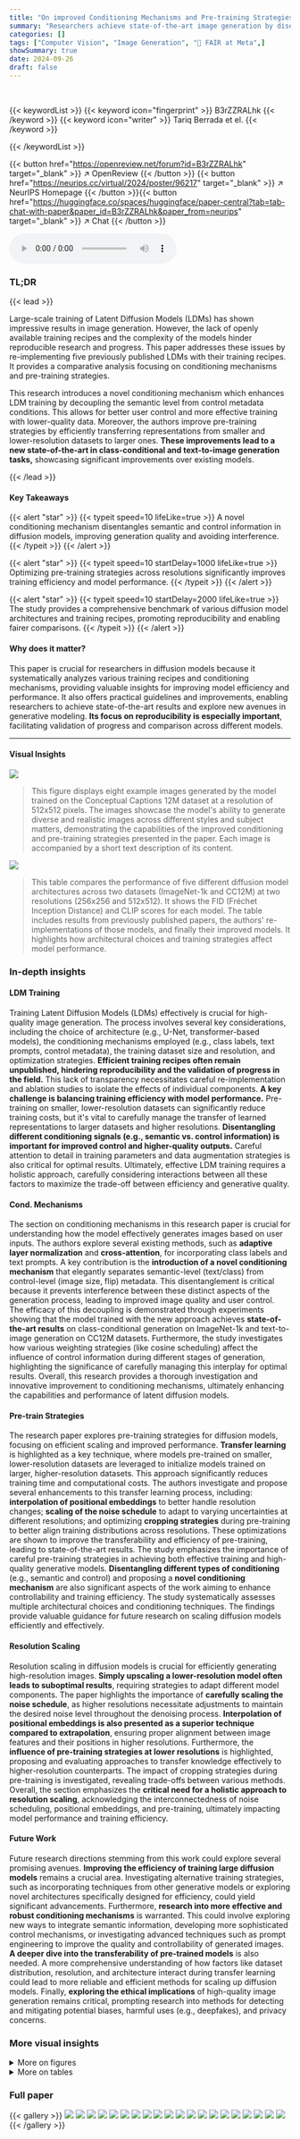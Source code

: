 ```yaml
---
title: "On improved Conditioning Mechanisms and Pre-training Strategies for Diffusion Models"
summary: "Researchers achieve state-of-the-art image generation by disentangling semantic and control metadata in diffusion models and optimizing pre-training across resolutions."
categories: []
tags: ["Computer Vision", "Image Generation", "🏢 FAIR at Meta",]
showSummary: true
date: 2024-09-26
draft: false
---
```


<br>

{{< keywordList >}}
{{< keyword icon="fingerprint" >}} B3rZZRALhk {{< /keyword >}}
{{< keyword icon="writer" >}} Tariq Berrada et el. {{< /keyword >}}
 
{{< /keywordList >}}

{{< button href="https://openreview.net/forum?id=B3rZZRALhk" target="_blank" >}}
↗ OpenReview
{{< /button >}}
{{< button href="https://neurips.cc/virtual/2024/poster/96217" target="_blank" >}}
↗ NeurIPS Homepage
{{< /button >}}{{< button href="https://huggingface.co/spaces/huggingface/paper-central?tab=tab-chat-with-paper&paper_id=B3rZZRALhk&paper_from=neurips" target="_blank" >}}
↗ Chat
{{< /button >}}



<audio controls>
    <source src="https://ai-paper-reviewer.com/B3rZZRALhk/podcast.wav" type="audio/wav">
    Your browser does not support the audio element.
</audio>


### TL;DR


{{< lead >}}

Large-scale training of Latent Diffusion Models (LDMs) has shown impressive results in image generation. However, the lack of openly available training recipes and the complexity of the models hinder reproducible research and progress. This paper addresses these issues by re-implementing five previously published LDMs with their training recipes. It provides a comparative analysis focusing on conditioning mechanisms and pre-training strategies.

This research introduces a novel conditioning mechanism which enhances LDM training by decoupling the semantic level from control metadata conditions. This allows for better user control and more effective training with lower-quality data. Moreover, the authors improve pre-training strategies by efficiently transferring representations from smaller and lower-resolution datasets to larger ones. **These improvements lead to a new state-of-the-art in class-conditional and text-to-image generation tasks,** showcasing significant improvements over existing models.

{{< /lead >}}


#### Key Takeaways

{{< alert "star" >}}
{{< typeit speed=10 lifeLike=true >}} A novel conditioning mechanism disentangles semantic and control information in diffusion models, improving generation quality and avoiding interference. {{< /typeit >}}
{{< /alert >}}

{{< alert "star" >}}
{{< typeit speed=10 startDelay=1000 lifeLike=true >}} Optimizing pre-training strategies across resolutions significantly improves training efficiency and model performance. {{< /typeit >}}
{{< /alert >}}

{{< alert "star" >}}
{{< typeit speed=10 startDelay=2000 lifeLike=true >}} The study provides a comprehensive benchmark of various diffusion model architectures and training recipes, promoting reproducibility and enabling fairer comparisons. {{< /typeit >}}
{{< /alert >}}

#### Why does it matter?
This paper is crucial for researchers in diffusion models because it systematically analyzes various training recipes and conditioning mechanisms, providing valuable insights for improving model efficiency and performance.  It also offers practical guidelines and improvements, enabling researchers to achieve state-of-the-art results and explore new avenues in generative modeling.  **Its focus on reproducibility is especially important**, facilitating validation of progress and comparison across different models.

------
#### Visual Insights



![](https://ai-paper-reviewer.com/B3rZZRALhk/figures_1_1.jpg)

> This figure displays eight example images generated by the model trained on the Conceptual Captions 12M dataset at a resolution of 512x512 pixels.  The images showcase the model's ability to generate diverse and realistic images across different styles and subject matters, demonstrating the capabilities of the improved conditioning and pre-training strategies presented in the paper.  Each image is accompanied by a short text description of its content.





![](https://ai-paper-reviewer.com/B3rZZRALhk/tables_5_1.jpg)

> This table compares the performance of five different diffusion model architectures across two datasets (ImageNet-1k and CC12M) at two resolutions (256x256 and 512x512). It shows the FID (Fréchet Inception Distance) and CLIP scores for each model.  The table includes results from previously published papers, the authors' re-implementations of those models, and finally their improved models. It highlights how architectural choices and training strategies affect model performance.





### In-depth insights


#### LDM Training
Training Latent Diffusion Models (LDMs) effectively is crucial for high-quality image generation.  The process involves several key considerations, including the choice of architecture (e.g., U-Net, transformer-based models), the conditioning mechanisms employed (e.g., class labels, text prompts, control metadata), the training dataset size and resolution, and optimization strategies.  **Efficient training recipes often remain unpublished, hindering reproducibility and the validation of progress in the field.**  This lack of transparency necessitates careful re-implementation and ablation studies to isolate the effects of individual components.  **A key challenge is balancing training efficiency with model performance.** Pre-training on smaller, lower-resolution datasets can significantly reduce training costs, but it's vital to carefully manage the transfer of learned representations to larger datasets and higher resolutions.  **Disentangling different conditioning signals (e.g., semantic vs. control information) is important for improved control and higher-quality outputs.**  Careful attention to detail in training parameters and data augmentation strategies is also critical for optimal results.  Ultimately, effective LDM training requires a holistic approach, carefully considering interactions between all these factors to maximize the trade-off between efficiency and generative quality.

#### Cond. Mechanisms
The section on conditioning mechanisms in this research paper is crucial for understanding how the model effectively generates images based on user inputs.  The authors explore several existing methods, such as **adaptive layer normalization** and **cross-attention**, for incorporating class labels and text prompts.  A key contribution is the **introduction of a novel conditioning mechanism** that elegantly separates semantic-level (text/class) from control-level (image size, flip) metadata. This disentanglement is critical because it prevents interference between these distinct aspects of the generation process, leading to improved image quality and user control.  The efficacy of this decoupling is demonstrated through experiments showing that the model trained with the new approach achieves **state-of-the-art results** on class-conditional generation on ImageNet-1k and text-to-image generation on CC12M datasets.  Furthermore, the study investigates how various weighting strategies (like cosine scheduling) affect the influence of control information during different stages of generation, highlighting the significance of carefully managing this interplay for optimal results.  Overall, this research provides a thorough investigation and innovative improvement to conditioning mechanisms, ultimately enhancing the capabilities and performance of latent diffusion models.

#### Pre-train Strategies
The research paper explores pre-training strategies for diffusion models, focusing on efficient scaling and improved performance.  **Transfer learning** is highlighted as a key technique, where models pre-trained on smaller, lower-resolution datasets are leveraged to initialize models trained on larger, higher-resolution datasets. This approach significantly reduces training time and computational costs.  The authors investigate and propose several enhancements to this transfer learning process, including: **interpolation of positional embeddings** to better handle resolution changes; **scaling of the noise schedule** to adapt to varying uncertainties at different resolutions; and optimizing **cropping strategies** during pre-training to better align training distributions across resolutions.  These optimizations are shown to improve the transferability and efficiency of pre-training, leading to state-of-the-art results.  The study emphasizes the importance of careful pre-training strategies in achieving both effective training and high-quality generative models.  **Disentangling different types of conditioning** (e.g., semantic and control) and proposing a **novel conditioning mechanism** are also significant aspects of the work aiming to enhance controllability and training efficiency. The study systematically assesses multiple architectural choices and conditioning techniques. The findings provide valuable guidance for future research on scaling diffusion models efficiently and effectively.

#### Resolution Scaling
Resolution scaling in diffusion models is crucial for efficiently generating high-resolution images.  **Simply upscaling a lower-resolution model often leads to suboptimal results**, requiring strategies to adapt different model components.  The paper highlights the importance of **carefully scaling the noise schedule**, as higher resolutions necessitate adjustments to maintain the desired noise level throughout the denoising process.  **Interpolation of positional embeddings is also presented as a superior technique compared to extrapolation**, ensuring proper alignment between image features and their positions in higher resolutions.  Furthermore, the **influence of pre-training strategies at lower resolutions** is highlighted, proposing and evaluating approaches to transfer knowledge effectively to higher-resolution counterparts. The impact of cropping strategies during pre-training is investigated, revealing trade-offs between various methods.  Overall, the section emphasizes the **critical need for a holistic approach to resolution scaling**, acknowledging the interconnectedness of noise scheduling, positional embeddings, and pre-training, ultimately impacting model performance and training efficiency.

#### Future Work
Future research directions stemming from this work could explore several promising avenues.  **Improving the efficiency of training large diffusion models** remains a crucial area. Investigating alternative training strategies, such as incorporating techniques from other generative models or exploring novel architectures specifically designed for efficiency, could yield significant advancements.  Furthermore, **research into more effective and robust conditioning mechanisms** is warranted. This could involve exploring new ways to integrate semantic information, developing more sophisticated control mechanisms, or investigating advanced techniques such as prompt engineering to improve the quality and controllability of generated images.  **A deeper dive into the transferability of pre-trained models** is also needed.  A more comprehensive understanding of how factors like dataset distribution, resolution, and architecture interact during transfer learning could lead to more reliable and efficient methods for scaling up diffusion models. Finally, **exploring the ethical implications** of high-quality image generation remains critical, prompting research into methods for detecting and mitigating potential biases, harmful uses (e.g., deepfakes), and privacy concerns.


### More visual insights

<details>
<summary>More on figures
</summary>


![](https://ai-paper-reviewer.com/B3rZZRALhk/figures_2_1.jpg)

> This figure demonstrates the impact of different control conditioning methods on image generation.  The top row shows images generated using a model trained with constant weighting of the size condition, leading to unwanted correlations between image content and size.  The bottom row shows images generated with a cosine weighting of low-level conditioning, effectively decoupling the size condition from the content, resulting in more controlled and natural-looking outputs.


![](https://ai-paper-reviewer.com/B3rZZRALhk/figures_3_1.jpg)

> This figure shows the cosine weighting schedule used for low-level control conditions in the improved conditioning mechanism. The x-axis represents the timestep t, and the y-axis represents the weight applied to the low-level control embedding. Different curves are plotted for different values of the parameter α, which controls the steepness of the cosine curve.  The weight starts at 1.0 at the beginning of the generation process (t=0) and gradually decreases to 0.0 as the generation process continues. This ensures that low-level details are only added towards the end of the generation process, after high-level semantic information has already been established.  This helps disentangle control metadata from semantic-level conditioning to avoid undesired interference between them.


![](https://ai-paper-reviewer.com/B3rZZRALhk/figures_4_1.jpg)

> This figure compares three different methods for adapting positional embeddings to higher resolutions: (left) using the original low-resolution embeddings, (middle) extrapolating the low-resolution embeddings, and (right) interpolating the low-resolution embeddings. The figure shows that interpolation produces better results than extrapolation, because extrapolation leads to a mismatch between the positional embeddings and image features, whereas interpolation preserves a smooth transition between resolutions.


![](https://ai-paper-reviewer.com/B3rZZRALhk/figures_4_2.jpg)

> This figure illustrates the impact of different pre-training strategies on the model's ability to finetune at higher resolutions.  The left image shows a low-resolution crop used during pre-training, representing the 'global context' the model learns. The right image shows the higher-resolution image used during fine-tuning, representing the 'target resolution'. The arrow indicates that the model may struggle to adapt between these very different contexts during the finetuning phase.  This highlights a potential issue in training:  models that learn only from low-resolution, small crops may not generalize well to high-resolution, full images.


![](https://ai-paper-reviewer.com/B3rZZRALhk/figures_7_1.jpg)

> This figure demonstrates the effect of including 'flip' as a control condition during image generation using diffusion models.  The top row shows images generated without flip conditioning, where the model struggles to consistently place objects correctly (a blue car on the left and a red car on the right). In contrast, the bottom row showcases images generated with flip conditioning enabled, demonstrating improved consistency in object placement and adherence to the prompt's specifications.


![](https://ai-paper-reviewer.com/B3rZZRALhk/figures_8_1.jpg)

> This figure shows the impact of different strategies for handling resolution changes during the training process of diffusion models.  Specifically, it compares the training convergence and final FID score (Fréchet Inception Distance, a measure of image quality) for three different approaches: default (no special handling of resolution change), positional embeddings resampling, and noise schedule rescaling. The x-axis represents training iterations, and the y-axis shows the FID score. The results suggest that scaling the noise schedule and resampling positional embeddings can lead to better performance.


![](https://ai-paper-reviewer.com/B3rZZRALhk/figures_8_2.jpg)

> This figure presents the results of experiments conducted to analyze the impact of resolution changes on the performance of the model. Three subplots show how different approaches to handling the transition from lower to higher resolutions affect the model's convergence. Specifically, it evaluates the impact of changes in the positional embedding resampling (left), noise schedule scaling (middle), and pre-training cropping strategies (right). The y-axis represents the FID score, and the x-axis represents the number of training iterations (k). The results demonstrate the significance of carefully managing the transition to higher resolutions to achieve optimal performance.


![](https://ai-paper-reviewer.com/B3rZZRALhk/figures_8_3.jpg)

> This figure demonstrates the impact of different pre-training strategies and resolution adaptations on model performance.  It shows how various methods for handling positional embeddings, noise schedules, and cropping strategies affect convergence speed and the final FID (Fréchet Inception Distance) score on ImageNet-1k at 512x512 resolution. The results illustrate that careful consideration of these factors is crucial for efficient and effective training of high-resolution diffusion models.


![](https://ai-paper-reviewer.com/B3rZZRALhk/figures_13_1.jpg)

> This figure displays several example images generated by the model trained on the Conceptual Captions dataset at 512x512 resolution.  It showcases the model's ability to generate various images based on different prompts, highlighting the diversity and quality of the generated images. The images demonstrate the model's capacity to produce realistic and varied outputs.


![](https://ai-paper-reviewer.com/B3rZZRALhk/figures_14_1.jpg)

> This figure illustrates how the noise schedule needs to be adjusted when scaling the resolution of diffusion models.  At higher resolutions, with more observations of each image patch, the uncertainty is naturally reduced.  To maintain the same level of uncertainty across resolutions, the noise schedule needs to be modified.  The plot shows the noise schedule (σt(s)) for different scaling factors (s), demonstrating how the noise amplitude changes over time (timestep) to compensate for this resolution-dependent uncertainty.


![](https://ai-paper-reviewer.com/B3rZZRALhk/figures_15_1.jpg)

> This figure compares three different methods for adapting positional embeddings to higher resolutions: extrapolation, which simply replicates the original embeddings; bicubic interpolation; and the method proposed in the paper, which uses sinusoidal embeddings and adjusts the sampling grid.


![](https://ai-paper-reviewer.com/B3rZZRALhk/figures_16_1.jpg)

> This figure shows the results of a grid search over the momentum parameters (β1 and β2) of the Adam optimizer used in training a UNet model on ImageNet1k at 256x256 resolution.  The FID (Fréchet Inception Distance) scores are shown as a heatmap, with lower FID values indicating better performance.  The heatmap reveals the optimal momentum parameter settings, demonstrating their impact on the model's training dynamics and FID score.


![](https://ai-paper-reviewer.com/B3rZZRALhk/figures_16_2.jpg)

> This figure shows the gradient magnitude of each token embedding in the text encoder.  For short prompts (less than the maximum number of tokens the model accepts), padding tokens are added.  Even though these tokens contain no semantic information, their embeddings still contribute to the attention mechanism in the transformer, as evidenced by non-zero gradients.


![](https://ai-paper-reviewer.com/B3rZZRALhk/figures_17_1.jpg)

> This figure illustrates how different padding mechanisms affect the attention matrix in a diffusion model.  Zero padding wastes attention on irrelevant padding tokens, replicate padding leads to redundancy, while noisy replicate padding improves diversity and robustness by adding noise to the replicated tokens.


![](https://ai-paper-reviewer.com/B3rZZRALhk/figures_18_1.jpg)

> This figure shows several example images generated by the improved mmDiT-XL/2 model trained on ImageNet-1k at a resolution of 512x512 pixels.  The images are generated using 50 DDIM sampling steps and a guidance scale of 5, highlighting the model's ability to generate high-quality and diverse images of various classes from the ImageNet-1k dataset. The improved conditioning mechanisms and pre-training strategies lead to these superior results.


</details>




<details>
<summary>More on tables
</summary>


![](https://ai-paper-reviewer.com/B3rZZRALhk/tables_6_1.jpg)
> This table presents a study on control conditioning in diffusion models. It shows the impact of different control mechanisms (parametrization, size conditioning, crop, and random flip) on the model's performance, measured by FID (Fréchet Inception Distance) and LPIPS (Learned Perceptual Image Patch Similarity). The experiments are conducted on ImageNet-1k and CC12M datasets at 256 resolution.

![](https://ai-paper-reviewer.com/B3rZZRALhk/tables_6_2.jpg)
> This table compares the performance of five different diffusion model architectures on ImageNet-1k and CC12M datasets at 256x256 and 512x512 resolutions.  It shows a comparison between results reported in prior publications and the authors' reimplementation of those models, as well as their improved models.  The table highlights the FID (Fréchet Inception Distance) and CLIPscore metrics, showcasing improvements achieved through architectural refinements and advanced training strategies.  The use of '-' indicates missing data from original publications, while 'X' signifies training failures.

![](https://ai-paper-reviewer.com/B3rZZRALhk/tables_7_1.jpg)
> This table presents the results of an experiment comparing different text padding methods used in a diffusion model trained on the CC12M dataset at 256x256 resolution.  The experiment assesses the impact of replacing padding tokens with noisy copies of existing tokens ('replicate' padding) versus the standard zero-padding method on FID (Fréchet Inception Distance) and CLIP scores. The results show that noisy replication padding improves both FID and CLIP scores compared to zero-padding, indicating that this technique enhances the model's ability to condition on text prompts and improve its performance.

![](https://ai-paper-reviewer.com/B3rZZRALhk/tables_7_2.jpg)
> This table shows the results of pre-training models on different datasets (ImageNet-22k and CC12M) at different resolutions before fine-tuning on the target datasets. The table demonstrates the impact of pre-training on model performance (measured by FID and CLIP score) when transferring knowledge across datasets and resolutions. The relative improvements in FID and CLIP scores are shown in parentheses, indicating the performance gain achieved through pre-training.

![](https://ai-paper-reviewer.com/B3rZZRALhk/tables_7_3.jpg)
> This table shows the results of pre-training models at 256 resolution on ImageNet-1k before fine-tuning on ImageNet-22k and CC12M at 512 resolution.  It compares the FID and CLIP scores achieved with different pre-training iteration counts and fine-tuning iteration counts on both datasets.  The relative improvements in FID and CLIP scores compared to the baseline are also presented, highlighting the impact of pre-training on model performance.

![](https://ai-paper-reviewer.com/B3rZZRALhk/tables_7_4.jpg)
> This table presents the results of experiments evaluating the impact of pre-training on the performance of diffusion models.  Two different model architectures (UNet and mmDiT) were evaluated. The table compares the FID scores obtained when training models from scratch versus when transferring weights from pre-trained models on ImageNet-1k (at 256 resolution) before fine-tuning on either CC12M or ImageNet-22k at 512 resolution. The results show significant improvements in FID and CLIP score when using transfer learning, demonstrating the effectiveness of this technique for improving training efficiency and model performance. The relative improvement is shown in parentheses.

![](https://ai-paper-reviewer.com/B3rZZRALhk/tables_15_1.jpg)
> This table compares the performance of five different diffusion model architectures across two datasets (ImageNet-1k and CC12M) at two resolutions (256x256 and 512x512).  It contrasts results from the original papers describing the models with the authors' own reimplementation of those models and finally their improved models. The table shows FID and CLIP scores, highlighting the best-performing architecture (mmDiT-XL/2) and the impact of improvements made by the authors.

![](https://ai-paper-reviewer.com/B3rZZRALhk/tables_16_1.jpg)
> This table compares the performance of five different diffusion model architectures (UNet, DiT-XL2, mDT-v2-XL/2, PixArt-a-XL/2, mmDiT-XL/2) across two datasets (ImageNet-1k and CC12M) at two resolutions (256x256 and 512x512). The table presents results from the original papers, the authors' reimplementations, and their improved models, allowing for a comparison of the models' performance and the impact of the authors' training techniques.

![](https://ai-paper-reviewer.com/B3rZZRALhk/tables_19_1.jpg)
> This table compares the performance of five different diffusion model architectures across two datasets (ImageNet-1k and CC12M) at two resolutions (256x256 and 512x512 pixels).  The comparison includes results from previously published papers, the authors' re-implementations of those papers, and finally their own improved models using new conditioning mechanisms and pre-training strategies.  FID (Fréchet Inception Distance) and CLIP-COCO scores are used to evaluate the image generation quality.  The table highlights the best-performing architecture and demonstrates the improvements achieved by the authors' methods.

![](https://ai-paper-reviewer.com/B3rZZRALhk/tables_19_2.jpg)
> This table compares the performance of different diffusion model architectures on ImageNet-1k and CC12M datasets at 256x256 and 512x512 resolutions.  It shows a comparison between results reported in previous publications, the authors' re-implementations of those models, and finally, the authors' improved models.  The table highlights the impact of architectural choices and training strategies on model performance, using FID (Fréchet Inception Distance) and CLIPscore as evaluation metrics.  The '-' indicates missing data from original papers, 'X' indicates training failures, and '*' signifies differences in FID calculation compared to another study.

![](https://ai-paper-reviewer.com/B3rZZRALhk/tables_19_3.jpg)
> This table compares the performance of five different diffusion model architectures on ImageNet-1k and CC12M datasets at 256x256 and 512x512 resolutions.  It shows a comparison of results from previously published papers, the authors' reimplementations of those models, and finally, the authors' improved results using novel conditioning and training strategies. The table highlights improvements in FID (Fréchet Inception Distance) scores, demonstrating the effectiveness of the proposed methods.  The '-' indicates missing data from original papers, 'X' represents failed training runs, and '*' notes discrepancies in evaluation details with a specific prior work.

![](https://ai-paper-reviewer.com/B3rZZRALhk/tables_20_1.jpg)
> This table presents the results of experiments on control conditioning, exploring its various aspects and impact on model performance. It focuses on ImageNet-1k dataset with 256 resolution, using 250 sampling steps and 120k training iterations.  The table is divided into subsections showing: (a) the influence of parametrization on FIDtrain and LPIPS (with and without higher resolutions), (b) size conditioning's effect on FID at inference, and (c) control conditioning's effect on FID and CLIP score on the CC12M dataset at 256 resolution with 124k iterations.  The results show how different methods of control conditioning affect the final performance metrics.

</details>




### Full paper

{{< gallery >}}
<img src="https://ai-paper-reviewer.com/B3rZZRALhk/1.png" class="grid-w50 md:grid-w33 xl:grid-w25" />
<img src="https://ai-paper-reviewer.com/B3rZZRALhk/2.png" class="grid-w50 md:grid-w33 xl:grid-w25" />
<img src="https://ai-paper-reviewer.com/B3rZZRALhk/3.png" class="grid-w50 md:grid-w33 xl:grid-w25" />
<img src="https://ai-paper-reviewer.com/B3rZZRALhk/4.png" class="grid-w50 md:grid-w33 xl:grid-w25" />
<img src="https://ai-paper-reviewer.com/B3rZZRALhk/5.png" class="grid-w50 md:grid-w33 xl:grid-w25" />
<img src="https://ai-paper-reviewer.com/B3rZZRALhk/6.png" class="grid-w50 md:grid-w33 xl:grid-w25" />
<img src="https://ai-paper-reviewer.com/B3rZZRALhk/7.png" class="grid-w50 md:grid-w33 xl:grid-w25" />
<img src="https://ai-paper-reviewer.com/B3rZZRALhk/8.png" class="grid-w50 md:grid-w33 xl:grid-w25" />
<img src="https://ai-paper-reviewer.com/B3rZZRALhk/9.png" class="grid-w50 md:grid-w33 xl:grid-w25" />
<img src="https://ai-paper-reviewer.com/B3rZZRALhk/10.png" class="grid-w50 md:grid-w33 xl:grid-w25" />
<img src="https://ai-paper-reviewer.com/B3rZZRALhk/11.png" class="grid-w50 md:grid-w33 xl:grid-w25" />
<img src="https://ai-paper-reviewer.com/B3rZZRALhk/12.png" class="grid-w50 md:grid-w33 xl:grid-w25" />
<img src="https://ai-paper-reviewer.com/B3rZZRALhk/13.png" class="grid-w50 md:grid-w33 xl:grid-w25" />
<img src="https://ai-paper-reviewer.com/B3rZZRALhk/14.png" class="grid-w50 md:grid-w33 xl:grid-w25" />
<img src="https://ai-paper-reviewer.com/B3rZZRALhk/15.png" class="grid-w50 md:grid-w33 xl:grid-w25" />
<img src="https://ai-paper-reviewer.com/B3rZZRALhk/16.png" class="grid-w50 md:grid-w33 xl:grid-w25" />
<img src="https://ai-paper-reviewer.com/B3rZZRALhk/17.png" class="grid-w50 md:grid-w33 xl:grid-w25" />
<img src="https://ai-paper-reviewer.com/B3rZZRALhk/18.png" class="grid-w50 md:grid-w33 xl:grid-w25" />
<img src="https://ai-paper-reviewer.com/B3rZZRALhk/19.png" class="grid-w50 md:grid-w33 xl:grid-w25" />
<img src="https://ai-paper-reviewer.com/B3rZZRALhk/20.png" class="grid-w50 md:grid-w33 xl:grid-w25" />
{{< /gallery >}}
